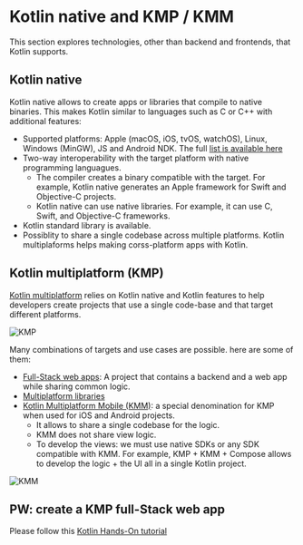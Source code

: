 # Kotlin native and KMP / KMM

This section explores technologies, other than backend and frontends, that Kotlin supports.

## Kotlin native

Kotlin native allows to create apps or libraries that compile to native binaries.
This makes Kotlin similar to languages such as C or C++ with additional features:

- Supported platforms: Apple (macOS, iOS, tvOS, watchOS), Linux, Windows (MinGW), JS and Android NDK. The full [list is available here](https://kotlinlang.org/docs/multiplatform-dsl-reference.html#targets)
- Two-way interoperability with the target platform with native programming languagues. 
  - The compiler creates a binary compatible with the target. For example, Kotlin native generates an Apple framework for Swift and Objective-C projects.
  - Kotlin native can use native libraries. For example, it can use C, Swift, and Objective-C frameworks.
- Kotlin standard library is available.
- Possiblity to share a single codebase across multiple platforms. Kotlin multiplaforms helps making corss-platform apps with Kotlin.

## Kotlin multiplatform (KMP)

[Kotlin multiplatform](https://blog.jetbrains.com/kotlin/2021/08/compose-multiplatform-goes-alpha/) relies on Kotlin native and Kotlin features to help developers create projects that use a single code-base and that target different platforms. 

![KMP](https://kotlinlang.org/docs/images/kotlin-multiplatform.png)

Many combinations of targets and use cases are possible. here are some of them:

- [Full-Stack web apps](https://kotlinlang.org/docs/multiplatform-full-stack-app.html): A project that contains a backend and a web app while sharing common logic.
- [Multiplatform libraries](https://kotlinlang.org/docs/multiplatform-library.html)
- [Kotlin Multiplatform Mobile (KMM)](https://kotlinlang.org/lp/mobile/): a special denomination for KMP when used for iOS and Android projects.
  - It allows to share a single codebase for the logic. 
  - KMM does not share view logic.
  - To develop the views: we must use native SDKs or any SDK compatible with KMM. For example, KMP + KMM + Compose allows to develop the logic + the UI all in a single Kotlin project.


![KMM](https://kotlinlang.org/lp/mobile/static/sdk-313e52f7d9d3b3e3e48471ef06e8e3aa.svg)

## PW: create a KMP full-Stack web app

Please follow this [Kotlin Hands-On tutorial](https://play.kotlinlang.org/hands-on/Full%20Stack%20Web%20App%20with%20Kotlin%20Multiplatform/01_Introduction)